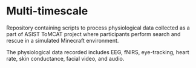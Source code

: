 # Multi-timescale 
Repository containing scripts to process physiological data collected as a
part of ASIST ToMCAT project where participants perform search and rescue in a
simulated Minecraft environment.

The physiological data recorded includes EEG, fNIRS, eye-tracking, heart rate, skin conductance, facial video, and audio.
